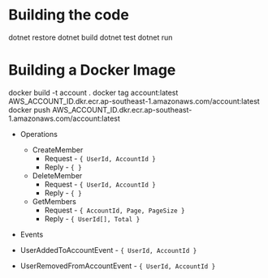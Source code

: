 # Building the code
dotnet restore
dotnet build
dotnet test
dotnet run

# Building a Docker Image
docker build -t account .
docker tag account:latest AWS_ACCOUNT_ID.dkr.ecr.ap-southeast-1.amazonaws.com/account:latest
docker push AWS_ACCOUNT_ID.dkr.ecr.ap-southeast-1.amazonaws.com/account:latest

- Operations
  - CreateMember
    - Request - `{ UserId, AccountId }`
    - Reply - `{ }`
  - DeleteMember
    - Request - `{ UserId, AccountId }`
    - Reply - `{ }`
  - GetMembers
    - Request - `{ AccountId, Page, PageSize }`
    - Reply - `{ UserId[], Total }`
    
- Events
 - UserAddedToAccountEvent - `{ UserId, AccountId }`
 - UserRemovedFromAccountEvent - `{ UserId, AccountId }`

